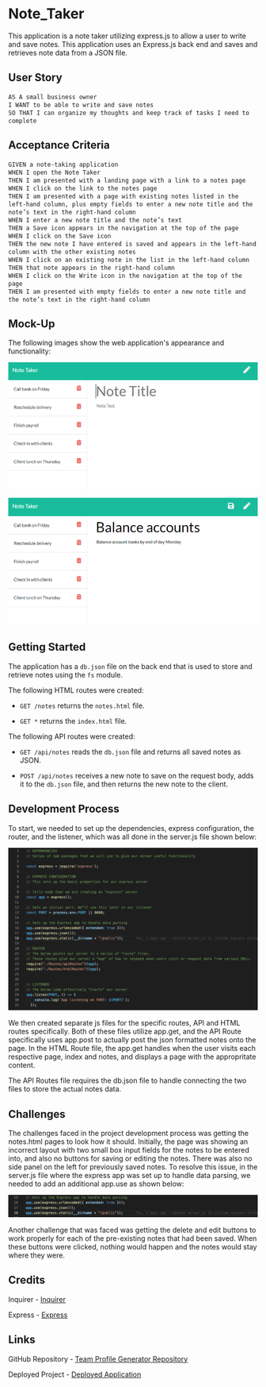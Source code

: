 # Note_Taker

This application is a note taker utilizing express.js to allow a user to write and save notes. This application uses an Express.js back end and saves and retrieves note data from a JSON file.

## User Story

```
AS A small business owner
I WANT to be able to write and save notes
SO THAT I can organize my thoughts and keep track of tasks I need to complete
```

## Acceptance Criteria

```
GIVEN a note-taking application
WHEN I open the Note Taker
THEN I am presented with a landing page with a link to a notes page
WHEN I click on the link to the notes page
THEN I am presented with a page with existing notes listed in the left-hand column, plus empty fields to enter a new note title and the note’s text in the right-hand column
WHEN I enter a new note title and the note’s text
THEN a Save icon appears in the navigation at the top of the page
WHEN I click on the Save icon
THEN the new note I have entered is saved and appears in the left-hand column with the other existing notes
WHEN I click on an existing note in the list in the left-hand column
THEN that note appears in the right-hand column
WHEN I click on the Write icon in the navigation at the top of the page
THEN I am presented with empty fields to enter a new note title and the note’s text in the right-hand column
```

## Mock-Up

The following images show the web application's appearance and functionality:

![Existing notes are listed in the left-hand column with empty fields on the right-hand side for the new note’s title and text.](./Assets/11-express-homework-demo-01.png)

![Note titled “Balance accounts” reads, “Balance account books by end of day Monday,” with other notes listed on the left.](./Assets/11-express-homework-demo-02.png)

## Getting Started

The application has a `db.json` file on the back end that is used to store and retrieve notes using the `fs` module.

The following HTML routes were created:

* `GET /notes` returns the `notes.html` file.

* `GET *` returns the `index.html` file.

The following API routes were created:

* `GET /api/notes` reads the `db.json` file and returns all saved notes as JSON.

* `POST /api/notes` receives a new note to save on the request body, adds it to the `db.json` file, and then returns the new note to the client.

## Development Process

To start, we needed to set up the dependencies, express configuration, the router, and the listener, which was all done in the server.js file shown below:

![setup](./Assets/setup.png)

We then created separate js files for the specific routes, API and HTML routes specifically. Both of these files utilize app.get, and the API Route specifically uses app.post to actually post the json formatted notes onto the page. In the HTML Route file, the app.get handles when the user visits each respective page, index and notes, and displays a page with the appropritate content.

The API Routes file requires the db.json file to handle connecting the two files to store the actual notes data.

## Challenges

The challenges faced in the project development process was getting the notes.html pages to look how it should. Initially, the page was showing an incorrect layout with two small box input fields for the notes to be entered into, and also no buttons for saving or editing the notes. There was also no side panel on the left for previously saved notes. To resolve this issue, in the server.js file where the express app was set up to handle data parsing, we needed to add an additional app.use as shown below:

![dirname](./Assets/dirname.png)

Another challenge that was faced was getting the delete and edit buttons to work properly for each of the pre-existing notes that had been saved. When these buttons were clicked, nothing would happen and the notes would stay where they were.

## Credits

Inquirer - [Inquirer](https://www.npmjs.com/package/inquirer)

Express - [Express](https://www.npmjs.com/package/express)

## Links

GitHub Repository - [Team Profile Generator Repository](https://github.com/ktrudickm/Note_Taker "Note Taker Repository")

Deployed Project - [Deployed Application](https://ktrudickm.github.io/Note_Taker/ "Deployed Application")
